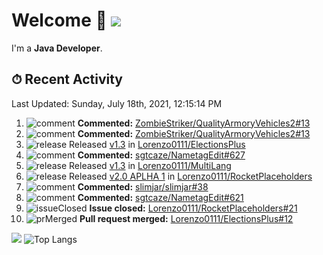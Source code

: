 # Welcome 👋 ![](https://hit.yhype.me/github/profile?user_id=69311874)

I'm a **Java Developer**.

## ⏱ Recent Activity

<!--RECENT_ACTIVITY:last_update-->
Last Updated: Sunday, July 18th, 2021, 12:15:14 PM
<!--RECENT_ACTIVITY:last_update_end-->

<!--RECENT_ACTIVITY:start-->
1. ![comment] **Commented:** [ZombieStriker/QualityArmoryVehicles2#13](https://github.com/ZombieStriker/QualityArmoryVehicles2/issues/13#issuecomment-881872176)
2. ![comment] **Commented:** [ZombieStriker/QualityArmoryVehicles2#13](https://github.com/ZombieStriker/QualityArmoryVehicles2/issues/13#issuecomment-881869342)
3. ![release] Released [v1.3](https://github.com/Lorenzo0111/ElectionsPlus/releases/tag/1.3) in [Lorenzo0111/ElectionsPlus](https://github.com/Lorenzo0111/ElectionsPlus)
4. ![comment] **Commented:** [sgtcaze/NametagEdit#627](https://github.com/sgtcaze/NametagEdit/issues/627#issuecomment-881663931)
5. ![release] Released [v1.3](https://github.com/Lorenzo0111/MultiLang/releases/tag/1.3) in [Lorenzo0111/MultiLang](https://github.com/Lorenzo0111/MultiLang)
6. ![release] Released [v2.0 APLHA 1](https://github.com/Lorenzo0111/RocketPlaceholders/releases/tag/2.0-ALPHA) in [Lorenzo0111/RocketPlaceholders](https://github.com/Lorenzo0111/RocketPlaceholders)
7. ![comment] **Commented:** [slimjar/slimjar#38](https://github.com/slimjar/slimjar/issues/38#issuecomment-881497590)
8. ![comment] **Commented:** [sgtcaze/NametagEdit#621](https://github.com/sgtcaze/NametagEdit/issues/621#issuecomment-880926461)
9. ![issueClosed] **Issue closed:** [Lorenzo0111/RocketPlaceholders#21](https://github.com/Lorenzo0111/RocketPlaceholders/issues/21)
10. ![prMerged] **Pull request merged:** [Lorenzo0111/ElectionsPlus#12](https://github.com/Lorenzo0111/ElectionsPlus/pull/12)
<!--RECENT_ACTIVITY:end-->

[![](https://github-readme-stats.vercel.app/api?username=Lorenzo0111&show_icons=true&count_private=true)](https://github.com/Lorenzo0111)
![Top Langs](https://github-readme-stats.vercel.app/api/top-langs/?username=Lorenzo0111&layout=compact)

[issueOpened]: https://cdn.jsdelivr.net/gh/Readme-Workflows/Readme-Icons@main/icons/octicons/IssueOpenedOld.svg
[issueClosed]: https://cdn.jsdelivr.net/gh/Readme-Workflows/Readme-Icons@main/icons/octicons/IssueClosedOld.svg

[prOpened]: https://cdn.jsdelivr.net/gh/Readme-Workflows/Readme-Icons@main/icons/octicons/PullRequestOpened.svg
[prClosed]: https://cdn.jsdelivr.net/gh/Readme-Workflows/Readme-Icons@main/icons/octicons/PullRequestClosed.svg
[prMerged]: https://cdn.jsdelivr.net/gh/Readme-Workflows/Readme-Icons@main/icons/octicons/PullRequestMerged.svg

[comment]: https://cdn.jsdelivr.net/gh/Readme-Workflows/Readme-Icons@main/icons/octicons/Comment.svg

[changesRequested]: https://cdn.jsdelivr.net/gh/Readme-Workflows/Readme-Icons@main/icons/octicons/RequestedChanges.svg
[approved]: https://cdn.jsdelivr.net/gh/Readme-Workflows/Readme-Icons@main/icons/octicons/ApprovedChanges.svg

[repoCreated]: https://cdn.jsdelivr.net/gh/Readme-Workflows/Readme-Icons@main/icons/octicons/Repository.svg
[release]: https://cdn.jsdelivr.net/gh/Readme-Workflows/Readme-Icons@main/icons/octicons/Release.svg
[star]: https://cdn.jsdelivr.net/gh/Readme-Workflows/Readme-Icons@main/icons/octicons/StarredRepository.svg
[wiki]: https://cdn.jsdelivr.net/gh/Readme-Workflows/Readme-Icons@main/icons/octicons/Wiki.svg
[fork]: https://cdn.jsdelivr.net/gh/Readme-Workflows/Readme-Icons@main/icons/octicons/ForkedRepository.svg
[people]: https://cdn.jsdelivr.net/gh/Readme-Workflows/Readme-Icons@main/icons/octicons/People.svg

